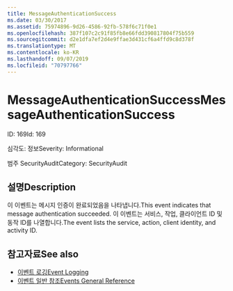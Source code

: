 ```yaml
---
title: MessageAuthenticationSuccess
ms.date: 03/30/2017
ms.assetid: 75974896-9d26-4586-92fb-578f6c71f0e1
ms.openlocfilehash: 387f107c2c91f85fb8e66fdd390817804f75b559
ms.sourcegitcommit: d2e1dfa7ef2d4e9ffae3d431cf6a4ffd9c8d378f
ms.translationtype: MT
ms.contentlocale: ko-KR
ms.lasthandoff: 09/07/2019
ms.locfileid: "70797766"
---
```

# <a name="messageauthenticationsuccess"></a><span data-ttu-id="964be-102">MessageAuthenticationSuccess</span><span class="sxs-lookup"><span data-stu-id="964be-102">MessageAuthenticationSuccess</span></span>
<span data-ttu-id="964be-103">ID: 169</span><span class="sxs-lookup"><span data-stu-id="964be-103">Id: 169</span></span>  
  
 <span data-ttu-id="964be-104">심각도: 정보</span><span class="sxs-lookup"><span data-stu-id="964be-104">Severity: Informational</span></span>  
  
 <span data-ttu-id="964be-105">범주 SecurityAudit</span><span class="sxs-lookup"><span data-stu-id="964be-105">Category: SecurityAudit</span></span>  
  
## <a name="description"></a><span data-ttu-id="964be-106">설명</span><span class="sxs-lookup"><span data-stu-id="964be-106">Description</span></span>  
 <span data-ttu-id="964be-107">이 이벤트는 메시지 인증이 완료되었음을 나타냅니다.</span><span class="sxs-lookup"><span data-stu-id="964be-107">This event indicates that message authentication succeeded.</span></span> <span data-ttu-id="964be-108">이 이벤트는 서비스, 작업, 클라이언트 ID 및 동작 ID를 나열합니다.</span><span class="sxs-lookup"><span data-stu-id="964be-108">The event lists the service, action, client identity, and activity ID.</span></span>  
  
## <a name="see-also"></a><span data-ttu-id="964be-109">참고자료</span><span class="sxs-lookup"><span data-stu-id="964be-109">See also</span></span>

- [<span data-ttu-id="964be-110">이벤트 로깅</span><span class="sxs-lookup"><span data-stu-id="964be-110">Event Logging</span></span>](index.md)
- [<span data-ttu-id="964be-111">이벤트 일반 참조</span><span class="sxs-lookup"><span data-stu-id="964be-111">Events General Reference</span></span>](events-general-reference.md)
